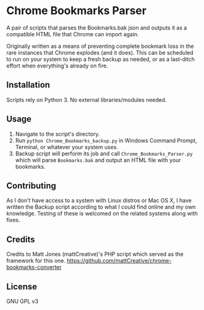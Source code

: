 # Chrome Bookmarks Parser

A pair of scripts that parses the Bookmarks.bak json and outputs it
as a compatible HTML file that Chrome can import again.

Originally written as a means of preventing complete bookmark loss in the rare instances that Chrome explodes (and it does). This can be scheduled to run on your system to keep a fresh backup as needed, or as a last-ditch effort when everything's already on fire.  

## Installation

Scripts rely on Python 3. No external libraries/modules needed.

## Usage

1. Navigate to the script's directory. 
2. Run `python Chrome_Bookmarks_backup.py` in Windows Command Prompt, Terminal, or whatever your system uses.
3. Backup script will perform its job and call `Chrome_Bookmarks_Parser.py` which will parse `Bookmarks.bak` and output an HTML file with your bookmarks.

## Contributing

As I don't have access to a system with Linux distros or Mac OS X, I have written the Backup script according to what I could find online and my own knowledge. Testing of these is welcomed on the related systems along with fixes. 

## Credits

Credits to Matt Jones (mattCreative)'s PHP script which served 
as the framework for this one.
https://github.com/mattCreative/chrome-bookmarks-converter

## License

GNU GPL v3

